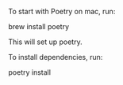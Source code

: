 To start with Poetry on mac, run:

brew install poetry

This will set up poetry.

To install dependencies, run:

poetry install

